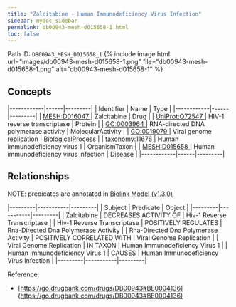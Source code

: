 ```yaml
---
title: "Zalcitabine - Human Immunodeficiency Virus Infection"
sidebar: mydoc_sidebar
permalink: db00943-mesh-d015658-1.html
toc: false 
---
```



Path ID: `DB00943_MESH_D015658_1`
{% include image.html url="images/db00943-mesh-d015658-1.png" file="db00943-mesh-d015658-1.png" alt="db00943-mesh-d015658-1" %}

## Concepts

|------------|------|---------|
| Identifier | Name | Type    |
|------------|------|---------|
| <a href="https://identifiers.org/MESH:D016047">MESH:D016047 </a> | Zalcitabine | Drug |
| <a href="https://identifiers.org/UniProt:Q72547">UniProt:Q72547 </a> | HIV-1 reverse transcriptase | Protein |
| <a href="https://identifiers.org/GO:0003964">GO:0003964 </a> | RNA-directed DNA polymerase activity | MolecularActivity |
| <a href="https://identifiers.org/GO:0019079">GO:0019079 </a> | Viral genome replication | BiologicalProcess |
| <a href="https://identifiers.org/taxonomy:11676">taxonomy:11676 </a> | Human immunodeficiency virus 1 | OrganismTaxon |
| <a href="https://identifiers.org/MESH:D015658">MESH:D015658 </a> | Human immunodeficiency virus infection | Disease |
|------------|------|---------|

## Relationships


NOTE: predicates are annotated in <a href="https://github.com/biolink/biolink-model/releases/tag/v1.3.0">Biolink Model (v1.3.0)</a>

|---------|-----------|---------|
| Subject | Predicate | Object  |
|---------|-----------|---------|
| Zalcitabine | DECREASES ACTIVITY OF | Hiv-1 Reverse Transcriptase |
| Hiv-1 Reverse Transcriptase | POSITIVELY REGULATES | Rna-Directed Dna Polymerase Activity |
| Rna-Directed Dna Polymerase Activity | POSITIVELY CORRELATED WITH | Viral Genome Replication |
| Viral Genome Replication | IN TAXON | Human Immunodeficiency Virus 1 |
| Human Immunodeficiency Virus 1 | CAUSES | Human Immunodeficiency Virus Infection |
|---------|-----------|---------|

Reference: 
  - [https://go.drugbank.com/drugs/DB00943#BE0004136](https://go.drugbank.com/drugs/DB00943#BE0004136)
